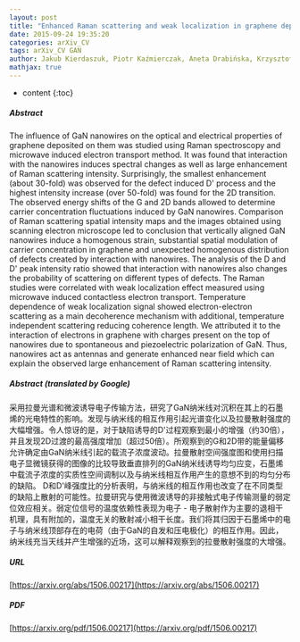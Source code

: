 ```yaml
---
layout: post
title: "Enhanced Raman scattering and weak localization in graphene deposited on GaN nanowires"
date: 2015-09-24 19:35:20
categories: arXiv_CV
tags: arXiv_CV GAN
author: Jakub Kierdaszuk, Piotr Kaźmierczak, Aneta Drabińska, Krzysztof Korona, Agnieszka Wołoś, Maria Kamińska, Andrzej Wysmołek, Iwona Pasternak, Aleksandra Krajewska, Krzysztof Pakuła, Zbigniew R. Zytkiewicz
mathjax: true
---
```


* content
{:toc}

##### Abstract
The influence of GaN nanowires on the optical and electrical properties of graphene deposited on them was studied using Raman spectroscopy and microwave induced electron transport method. It was found that interaction with the nanowires induces spectral changes as well as large enhancement of Raman scattering intensity. Surprisingly, the smallest enhancement (about 30-fold) was observed for the defect induced D' process and the highest intensity increase (over 50-fold) was found for the 2D transition. The observed energy shifts of the G and 2D bands allowed to determine carrier concentration fluctuations induced by GaN nanowires. Comparison of Raman scattering spatial intensity maps and the images obtained using scanning electron microscope led to conclusion that vertically aligned GaN nanowires induce a homogenous strain, substantial spatial modulation of carrier concentration in graphene and unexpected homogenous distribution of defects created by interaction with nanowires. The analysis of the D and D' peak intensity ratio showed that interaction with nanowires also changes the probability of scattering on different types of defects. The Raman studies were correlated with weak localization effect measured using microwave induced contactless electron transport. Temperature dependence of weak localization signal showed electron-electron scattering as a main decoherence mechanism with additional, temperature independent scattering reducing coherence length. We attributed it to the interaction of electrons in graphene with charges present on the top of nanowires due to spontaneous and piezoelectric polarization of GaN. Thus, nanowires act as antennas and generate enhanced near field which can explain the observed large enhancement of Raman scattering intensity.

##### Abstract (translated by Google)
采用拉曼光谱和微波诱导电子传输方法，研究了GaN纳米线对沉积在其上的石墨烯的光电特性的影响。发现与纳米线的相互作用引起光谱变化以及拉曼散射强度的大幅增强。令人惊讶的是，对于缺陷诱导的D'过程观察到最小的增强（约30倍），并且发现2D过渡的最高强度增加（超过50倍）。所观察到的G和2D带的能量偏移允许确定由GaN纳米线引起的载流子浓度波动。拉曼散射空间强度图和使用扫描电子显微镜获得的图像的比较导致垂直排列的GaN纳米线诱导均匀应变，石墨烯中载流子浓度的实质性空间调制以及与纳米线相互作用产生的意想不到的均匀分布的缺陷。 D和D'峰强度比的分析表明，与纳米线的相互作用也改变了在不同类型的缺陷上散射的可能性。拉曼研究与使用微波诱导的非接触式电子传输测量的弱定位效应相关。弱定位信号的温度依赖性表现为电子 - 电子散射作为主要的退相干机理，具有附加的，温度无关的散射减小相干长度。我们将其归因于石墨烯中的电子与纳米线顶部存在的电荷（由于GaN的自发和压电极化）的相互作用。因此，纳米线充当天线并产生增强的近场，这可以解释观察到的拉曼散射强度的大增强。

##### URL
[https://arxiv.org/abs/1506.00217](https://arxiv.org/abs/1506.00217)

##### PDF
[https://arxiv.org/pdf/1506.00217](https://arxiv.org/pdf/1506.00217)

